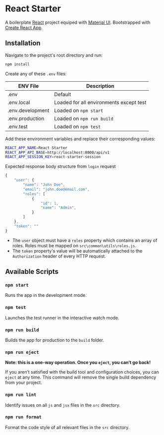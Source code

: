 # React Starter

A boilerplate [React](https://reactjs.org/) project equiped with [Material UI](https://material-ui.com/). Bootstrapped with [Create React App](https://github.com/facebook/create-react-app).

## Installation

Navigate to the project's root directory and run:

```bash
npm install
```

Create any of these `.env` files:

| ENV File         | Description                             |
| ---------------- | --------------------------------------- |
| .env             | Default                                 |
| .env.local       | Loaded for all environments except test |
| .env.development | Loaded on `npm start`                   |
| .env.production  | Loaded on `npm run build`               |
| .env.test        | Loaded on `npm test`                    |

Add these environment variables and replace their corresponding values:

```sh
REACT_APP_NAME=React Starter
REACT_APP_API_BASE=http://localhost:8000/api/v1
REACT_APP_SESSION_KEY=react-starter-session
```

Expected response body structure from `login` request

```javascript
{
    "user": {
        "name": "John Doe",
        "email": "john.doe@email.com",
        "roles": [
            {
                "id": 1,
                "name": "Admin",
            }
        ]
    },
    "token": ""
}
```

* The `user` object must have a `roles` property which contains an array of roles. Roles must be mapped on `src\common\utils\roles.js`.
* The `token` property's value will be automatically attached to the `Authorization` header of every HTTP request.

## Available Scripts

### `npm start`

Runs the app in the development mode.

### `npm test`

Launches the test runner in the interactive watch mode.

### `npm run build`

Builds the app for production to the `build` folder.

### `npm run eject`

**Note: this is a one-way operation. Once you `eject`, you can’t go back!**

If you aren’t satisfied with the build tool and configuration choices, you can `eject` at any time. This command will remove the single build dependency from your project.

### `npm run lint`

Identify issues on all `js` and `jsx` files in the `src` directory.

### `npm run format`

Format the code style of all relevant files in the `src` directory.
